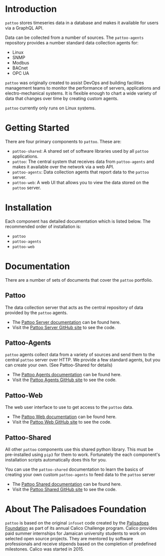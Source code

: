 Introduction
============

`pattoo` stores timeseries data in a database and makes it available for users via a GraphQL API.

Data can be collected from a number of sources. The `pattoo-agents` repository provides a number standard data collection agents for:

- Linux
- SNMP
- Modbus
- BACnet
- OPC UA

`pattoo` was originally created to assist DevOps and building facilities
management teams to monitor the performance of servers, applications and
electro-mechanical systems. It is flexible enough to chart a wide variety of
data that changes over time by creating custom agents.

`pattoo` currently only runs on Linux systems.

Getting Started
===============

There are four primary components to `pattoo`. These are:

- `pattoo-shared`: A shared set of software libraries used by all `pattoo`
applications.
- `pattoo`: The central system that receives data from `pattoo-agents` and
makes it available over the network via a web API.
- `pattoo-agents`: Data collection agents that report data to the `pattoo`
server.
- `pattoo-web`: A web UI that allows you to view the data stored on the
`pattoo` server.

Installation
============

Each component has detailed documentation which is listed below. The
recommended order of installation is:

- `pattoo`
- `pattoo-agents`
- `pattoo-web`

Documentation
=============

There are a number of sets of documents that cover the `pattoo`
portfolio.

Pattoo
------

The data collection server that acts as the central repository of data
provided by the `pattoo` agents.

-   The [Pattoo Server documentation](https://pattoo.readthedocs.io/)
    can be found here.
-   Visit the [Pattoo Server GitHub
    site](https://github.com/PalisadoesFoundation/pattoo) to see the
    code.

Pattoo-Agents
-------------

`pattoo` agents collect data from a variety of sources and send them to
the central `pattoo` server over HTTP. We provide a few standard agents,
but you can create your own. (See Pattoo-Shared for details)

-   The [Pattoo Agents
    documentation](https://pattoo-agents.readthedocs.io/) can be found
    here.
-   Visit the [Pattoo Agents GitHub
    site](https://github.com/PalisadoesFoundation/pattoo-agents) to see
    the code.

Pattoo-Web
----------

The web user interface to use to get access to the `pattoo` data.

-   The [Pattoo Web documentation](https://pattoo-web.readthedocs.io/)
    can be found here.
-   Visit the [Pattoo Web GitHub
    site](https://github.com/PalisadoesFoundation/pattoo-web) to see the
    code.

Pattoo-Shared
-------------

All other `pattoo` components use this shared python library. This must be
pre-installed using `pip3` for them to work. Fortunately the each component's
installation scripts automatically does this for you.

You can use the `pattoo-shared` documentation to learn the basics of
creating your own custom `pattoo-agents` to feed data to the `pattoo`
server

-   The [Pattoo Shared
    documentation](https://pattoo-shared.readthedocs.io/) can be found
    here.
-   Visit the [Pattoo Shared GitHub
    site](https://github.com/PalisadoesFoundation/pattoo-shared) to see
    the code.


About The Palisadoes Foundation
===============================

`pattoo` is based on the original `infoset` code created by the
[Palisadoes Foundation](http://www.palisadoes.org) as part of its annual
Calico Challenge program. Calico provides paid summer internships for
Jamaican university students to work on selected open source projects.
They are mentored by software professionals and receive stipends based
on the completion of predefined milestones. Calico was started in 2015.
